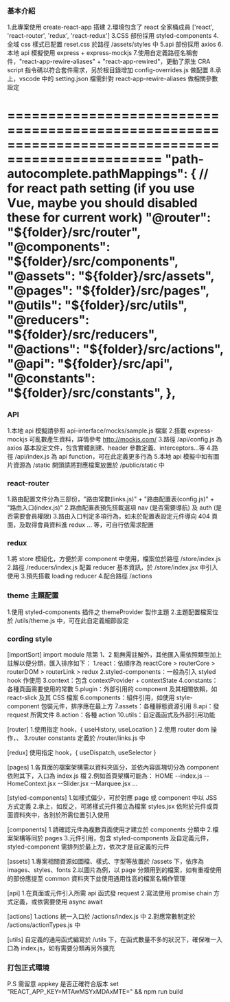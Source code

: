 ### 基本介紹
1.此專案使用 create-react-app 搭建
2.環境包含了 react 全家桶成員 ['react', 'react-router', 'redux', 'react-redux']
3.CSS 部份採用 styled-components
4.全域 css 樣式已配置 reset.css 於路徑 /assets/styles 中
5.api 部份採用 axios
6.本地 api 模擬使用 express + express-mockjs
7.使用自定義路徑名稱套件，"react-app-rewire-aliases" + "react-app-rewired"，更動了原生
  CRA script 指令碼以符合套件需求，另於根目錄增加 config-overrides.js 做配置
8.承上，vscode 中的 setting.json 檔需針對 react-app-rewire-aliases 做相關參數設定

=================================================================================================
"path-autocomplete.pathMappings": {
  // for react path setting (if you use Vue, maybe you should disabled these for current work)
  "@router": "${folder}/src/router",
  "@components": "${folder}/src/components",
  "@assets": "${folder}/src/assets",
  "@pages": "${folder}/src/pages",
  "@utils": "${folder}/src/utils",
  "@reducers": "${folder}/src/reducers",
  "@actions": "${folder}/src/actions",
  "@api": "${folder}/src/api",
  "@constants": "${folder}/src/constants",
},
=================================================================================================

### API
1.本地 api 模擬請參照 api-interface/mocks/sample.js 檔案
2.搭載 express-mockjs 可亂數產生資料，詳情參考 http://mockjs.com/
3.路徑 /api/config.js 為 axios 基本設定文件，包含實體創建、header 參數定義、interceptors...等
4.路徑 /api/index.js 為 api function，可在此定義更多行為
5.本地 api 模擬中如有圖片資源為 /static 開頭請將對應檔案放置於 /public/static 中

### react-router
1.路由配置文件分為三部份，"路由常數(links.js)" + "路由配置表(config.js)" + "路由入口(index.js)"
2.路由配置表預先搭載選項 nav (是否需要導航) 及 auth (是否需要會員權限)
3.路由入口判定多項行為，如未於配置表設定元件導向 404 頁面，及取得會員資料進 redux ... 等，可自行依需求配置

### redux
1.將 store 模組化，方便於非 component 中使用，檔案位於路徑 /store/index.js
2.路徑 /reducers/index.js 配置 reducer 基本資訊，於 /store/index.jsx 中引入使用
3.預先搭載 loading reducer
4.配合路徑 /actions

### theme 主題配置
1.使用 styled-components 插件之 themeProvider 製作主題
2.主題配置檔案位於 /utils/theme.js 中，可在此自定義細節設定

### cording style
[importSort]
import module 除第 1、2 點無需註解外，其他匯入需依照類型加上註解以便分類，匯入排序如下：
1.react：依順序為 reactCore > routerCore > routerDOM > routerLink > redux
2.styled-components：一般為引入 styled hook 作使用
3.context：包含 contextProvider + contextState
4.constants：各種頁面需要使用的常數
5.plugin：外部引用的 component 及其相關依賴，如 react-slick 及其 CSS 檔案
6.components：組件引用，如使用 style-component 包裝元件，排序應在最上方
7.assets：各種靜態資源引用
8.api：發 request 所需文件
8.action：各種 action
10.utils：自定義函式及外部引用功能

[router]
1.使用指定 hook，{ useHistory, useLocation }
2.使用 router dom 操作，<Link/>、<NavLink/>
3.router constants 定義於 /router/links.js 中

[redux]
使用指定 hook，{ useDispatch, useSelector }

[pages]
1.各頁面的檔案架構需以資料夾區分，並依內容區塊切分為 component 依附其下，入口為 index.js 檔
2.例如首頁架構可能為：
HOME
--index.js
--HomeContext.jsx
--Slider.jsx
--Marquee.jsx
...

[styled-components]
1.如樣式偏少，可於對應 page 或 component 中以 JSS 方式定義
2.承上，如反之，可將樣式元件獨立為檔案 styles.jsx 依附於元件或頁面資料夾中，各別於所需位置引入使用

[components]
1.請確認元件為複數頁面使用才建立於 components 分類中
2.檔案架構等同於 pages
3.元件引用，包含 styled-components 及自定義元件，styled-component 需排列於最上方，依次才是自定義的元件

[assets]
1.專案相關資源如圖檔、樣式、字型等放置於 /assets 下，依序為 images、styles、fonts
2.以圖片為例，以 page 分類用到的檔案，如有重複使用的部份應提至 common 資料夾下並使用通用性高的檔案名稱作管理

[api]
1.在頁面或元件引入所需 api 函式發 request
2.寫法使用 promise chain 方式定義，或依需要使用 async await

[actions]
1.actions 統一入口於 /actions/index.js 中
2.對應常數制定於 /actions/actionTypes.js 中

[utils]
自定義的通用函式編寫於 /utils 下，在函式數量不多的狀況下，確保唯一入口為 index.js，如有需要分類再另外擴充

### 打包正式環境
P.S 需留意 appkey 是否正確符合版本
set "REACT_APP_KEY=MTAwMSYxMDAxMTE=" && npm run build